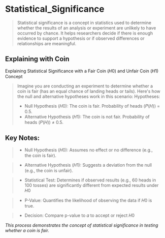 # Statistical_Significance
> Statistical significance is a concept in statistics used to determine whether the results of an analysis or experiment are unlikely to have occurred by chance. It helps researchers decide if there is enough evidence to support a hypothesis or if observed differences or relationships are meaningful.

## Explaining with Coin
Explaining Statistical Significance with a Fair Coin (𝐻0) and Unfair Coin (𝐻1) Concept
> Imagine you are conducting an experiment to determine whether a coin is fair (has an equal chance of landing heads or tails). Here's how the null and alternative hypotheses work in this scenario:
> Hypotheses:
> + Null Hypothesis (𝐻0): The coin is fair. Probability of heads (𝑃(𝐻)) = 0.5.
> + Alternative Hypothesis (𝐻1): The coin is not fair. Probability of heads (𝑃(𝐻)) ≠ 0.5.

## Key Notes:
> + Null Hypothesis (𝐻0): Assumes no effect or no difference (e.g., the coin is fair).

> + Alternative Hypothesis (𝐻1): Suggests a deviation from the null (e.g., the coin is unfair).

> + Statistical Test: Determines if observed results (e.g., 60 heads in 100 tosses) are significantly different from expected results under 𝐻0

> + P-Value: Quantifies the likelihood of observing the data if 𝐻0 is true.

> + Decision: Compare p-value to 𝛼 to accept or reject 𝐻0​

_This process demonstrates the concept of statistical significance in testing whether a coin is fair._
